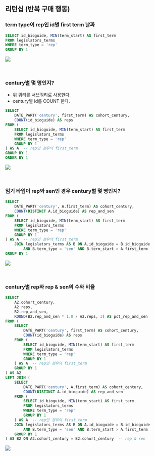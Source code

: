 ## 리턴십 (반복 구매 행동)

### term type이 rep인 id별 first term 날짜 
```sql
SELECT id_bioguide, MIN(term_start) AS first_term
FROM legislators_terms
WHERE term_type = 'rep'
GROUP BY 1
```
![](https://velog.velcdn.com/images/ddoddo/post/49b1b300-4dcb-4e32-a4ec-8562c1821be8/image.png)

<br>

### century별 몇 명인지?
- 위 쿼리를 서브쿼리로 사용한다.
- century별 id를 COUNT 한다.
```sql
SELECT
	DATE_PART('century', first_term) AS cohort_century,
	COUNT(id_bioguide) AS reps
FROM (
	SELECT id_bioguide, MIN(term_start) AS first_term
	FROM legislators_terms
	WHERE term_type = 'rep'
	GROUP BY 1
) AS A  -- rep인 경우의 first_term
GROUP BY 1
ORDER BY 1
```
![](https://velog.velcdn.com/images/ddoddo/post/707fd362-b1d9-41c0-a1e9-e143e667a972/image.png)

<br>

### 임기 타입이 rep와 sen인 경우 century별 몇 명인지?
```sql
SELECT
	DATE_PART('century', A.first_term) AS cohort_century,
	COUNT(DISTINCT A.id_bioguide) AS rep_and_sen
FROM (
	SELECT id_bioguide, MIN(term_start) AS first_term
	FROM legislators_terms
	WHERE term_type = 'rep'
	GROUP BY 1
) AS A  -- rep인 경우의 first_term
	JOIN legislators_terms AS B ON A.id_bioguide = B.id_bioguide
		AND B.term_type = 'sen' AND B.term_start > A.first_term
GROUP BY 1
```
![](https://velog.velcdn.com/images/ddoddo/post/e104435f-8c86-455a-ad3f-9ac88a76e8ad/image.png)

<br>

### century별 rep와 rep & sen의 수와 비율
```sql
SELECT
	A2.cohort_century,
	A2.reps,
	B2.rep_and_sen,
	ROUND(B2.rep_and_sen * 1.0 / A2.reps, 3) AS pct_rep_and_sen
FROM (
	SELECT
		DATE_PART('century', first_term) AS cohort_century,
		COUNT(id_bioguide) AS reps
	FROM (
		SELECT id_bioguide, MIN(term_start) AS first_term
		FROM legislators_terms
		WHERE term_type = 'rep'
		GROUP BY 1
	) AS A  -- rep인 경우의 first_term
	GROUP BY 1
) AS A2
LEFT JOIN (
	SELECT
		DATE_PART('century', A.first_term) AS cohort_century,
		COUNT(DISTINCT A.id_bioguide) AS rep_and_sen
	FROM (
		SELECT id_bioguide, MIN(term_start) AS first_term
		FROM legislators_terms
		WHERE term_type = 'rep'
		GROUP BY 1
	) AS A  -- rep인 경우의 first_term
	JOIN legislators_terms AS B ON A.id_bioguide = B.id_bioguide
		AND B.term_type = 'sen' AND B.term_start > A.first_term
	GROUP BY 1
) AS B2 ON A2.cohort_century = B2.cohort_century  -- rep & sen
```
![](https://velog.velcdn.com/images/ddoddo/post/0e670c8c-65e1-40e8-90c5-0ba37a482092/image.png)
